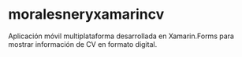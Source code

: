 # moralesneryxamarincv
Aplicación móvil multiplataforma desarrollada en Xamarin.Forms para mostrar información de CV en formato digital.

